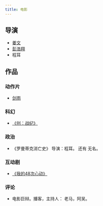 ```yaml
---
title: 电影
---
```


## 导演
* [姜文](./director/jiang-wen.md)
* [彭浩翔](./director/pang-ho-cheung.md)
* 程耳

## 作品
### 动作片
* [剑雨](./works/action/reign-of-assassins.md)

### 科幻
* [《创：战纪》](./works/sci-fi/tron-legacy.md)

### 政治
* 《罗曼蒂克消亡史》 导演：程耳。 还有 无名。

### 互动剧
* [《我的48次心动》](./works/love/48-heartbeat.md)

### 评论
* 电影巨辩。播客，主持人： 老马，阿吴。

